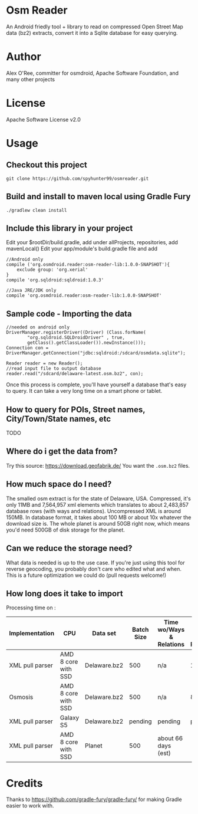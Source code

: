 # Osm Reader

An Android friedly tool + library to read on compressed Open Street Map data (bz2) extracts, convert it into a Sqlite database for easy querying.

# Author

Alex O'Ree, committer for osmdroid, Apache Software Foundation, and many other projects

# License

Apache Software License v2.0


# Usage

## Checkout this project

`git clone https://github.com/spyhunter99/osmreader.git`

## Build and install to maven local using Gradle Fury

`./gradlew clean install`

## Include this library in your project

Edit your $rootDir/build.gradle, add under allProjects, repositories, add mavenLocal()
Edit your app/module's build.gradle file and add

````
//Android only
compile ('org.osmdroid.reader:osm-reader-lib:1.0.0-SNAPSHOT'){
    exclude group: 'org.xerial'
}
compile 'org.sqldroid:sqldroid:1.0.3'

//Java JRE/JDK only
compile 'org.osmdroid.reader:osm-reader-lib:1.0.0-SNAPSHOT'
````

## Sample code - Importing the data

````
//needed on android only
DriverManager.registerDriver((Driver) (Class.forName(
        "org.sqldroid.SQLDroidDriver" , true,
        getClass().getClassLoader()).newInstance()));
Connection con = DriverManager.getConnection("jdbc:sqldroid:/sdcard/osmdata.sqlite");

Reader reader = new Reader();
//read input file to output database
reader.read("/sdcard/delaware-latest.osm.bz2", con);

````

Once this process is complete, you'll have yourself a database that's easy to query. It can take a very long time on a smart phone or tablet.

## How to query for POIs, Street names, City/Town/State names, etc

TODO

## Where do i get the data from?

Try this source: https://download.geofabrik.de/ You want the `.osm.bz2` files.

## How much space do I need?

The smalled osm extract is for the state of Delaware, USA. Compressed, it's only 11MB and 7,564,957
xml elements which translates to about 2,483,857 database rows (with ways and relations). Uncompressed XML is around 150MB.
In database format, it takes about 100 MB or about 10x whatever the download size is. The whole planet
is around 50GB right now, which means you'd need 500GB of disk storage for the planet.

## Can we reduce the storage need?

What data is needed is up to the use case. If you're just using this tool for reverse geocoding, you 
probably don't care who edited what and when. This is a future optimization we could do (pull requests welcome!) 

## How long does it take to import

Processing time on :

| Implementation | CPU | Data set | Batch Size | Time wo/Ways & Relations | Time w/Ways & Relations
| -------------- | --- | -------- | ---------- | ------------------------ | ----------------------- |
| XML pull parser | AMD 8 core  with SSD | Delaware.bz2 | 500 | n/a | 102 sec
| Osmosis | AMD 8 core  with SSD | Delaware.bz2 | 500 | n/a | 83 sec
| XML pull parser | Galaxy S5  | Delaware.bz2 | pending | pending  | pending
| XML pull parser | AMD 8 core  with SSD | Planet | 500 | about 66 days (est) |


# Credits

Thanks to https://github.com/gradle-fury/gradle-fury/ for making Gradle easier to work with.